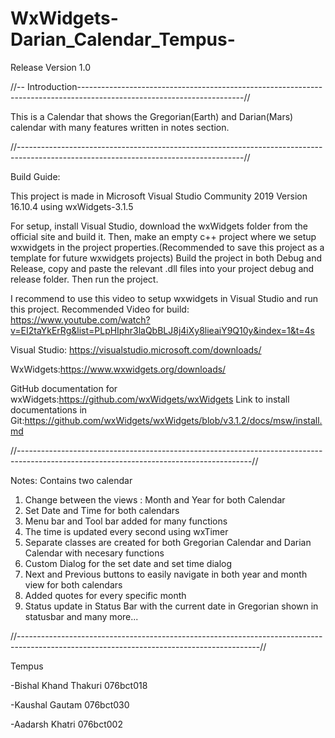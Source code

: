 # WxWidgets-Darian_Calendar_Tempus-
Release Version 1.0

//-- Introduction-----------------------------------------------------------------------------------------------------------------------//


This is a Calendar that shows the Gregorian(Earth) and Darian(Mars) calendar with many features written in notes section.


//--------------------------------------------------------------------------------------------------------------------------------------//

Build Guide:

This project is made in Microsoft Visual Studio Community 2019 Version 16.10.4
using wxWidgets-3.1.5


For setup, install Visual Studio, download the wxWidgets folder from the official site and build it.
Then, make an empty c++ project where we setup wxwidgets in the project properties.(Recommended to save this project as a template for future wxwidgets projects)
Build the project in both Debug and Release, copy and paste the relevant .dll files into your project debug and release folder.
Then run the project.


I recommend to use this video to setup wxwidgets in Visual Studio and run this project.
Recommended Video for build: https://www.youtube.com/watch?v=EI2taYkErRg&list=PLpHIphr3laQbBLJ8j4iXy8lieaiY9Q10y&index=1&t=4s

Visual Studio: https://visualstudio.microsoft.com/downloads/

WxWidgets:https://www.wxwidgets.org/downloads/

GitHub documentation for wxWidgets:https://github.com/wxWidgets/wxWidgets
Link to install documentations in Git:https://github.com/wxWidgets/wxWidgets/blob/v3.1.2/docs/msw/install.md

//----------------------------------------------------------------------------------------------------------------------------------------//

Notes:
Contains two calendar 
1. Change between the views : Month and Year for both Calendar
2. Set Date and Time for both calendars
3. Menu bar and Tool bar added for many functions
4. The time is updated every second using wxTimer
5. Separate classes are created for both Gregorian Calendar and Darian Calendar with necesary functions
6. Custom Dialog for the set date and set time dialog
7. Next and Previous buttons to easily navigate in both year and month view for both calendars
8. Added quotes for every specific month
9. Status update in Status Bar with the current date in Gregorian shown in statusbar and many more...


//------------------------------------------------------------------------------------------------------------------------------------------//

Tempus

-Bishal Khand Thakuri 076bct018

-Kaushal Gautam 076bct030

-Aadarsh Khatri 076bct002
